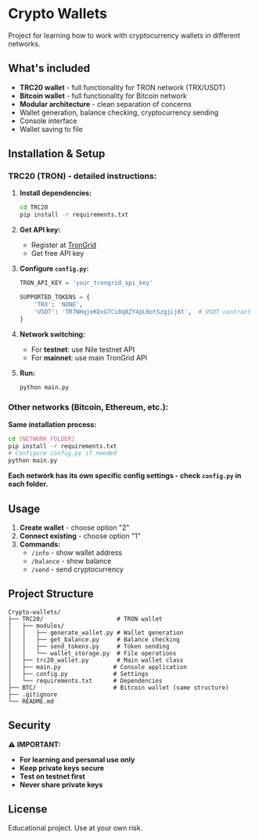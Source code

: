 # Crypto Wallets

Project for learning how to work with cryptocurrency wallets in different networks.

## What's included

- **TRC20 wallet** - full functionality for TRON network (TRX/USDT)
- **Bitcoin wallet** - full functionality for Bitcoin network
- **Modular architecture** - clean separation of concerns
- Wallet generation, balance checking, cryptocurrency sending
- Console interface
- Wallet saving to file

## Installation & Setup

### TRC20 (TRON) - detailed instructions:

1. **Install dependencies:**
   ```bash
   cd TRC20
   pip install -r requirements.txt
   ```

2. **Get API key:**
   - Register at [TronGrid](https://www.trongrid.io/)
   - Get free API key

3. **Configure `config.py`:**
   ```python
   TRON_API_KEY = 'your_trongrid_api_key'
   
   SUPPORTED_TOKENS = {
       'TRX': 'NONE',  
       'USDT': 'TR7NHqjeKQxGTCi8q8ZY4pL8otSzgjLj6t',  # USDT contract
   }
   ```

4. **Network switching:**
   - For **testnet**: use Nile testnet API
   - For **mainnet**: use main TronGrid API

5. **Run:**
   ```bash
   python main.py
   ```

### Other networks (Bitcoin, Ethereum, etc.):

**Same installation process:**
```bash
cd [NETWORK_FOLDER]
pip install -r requirements.txt
# Configure config.py if needed
python main.py
```

**Each network has its own specific config settings - check `config.py` in each folder.**

## Usage

1. **Create wallet** - choose option "2"
2. **Connect existing** - choose option "1"
3. **Commands:**
   - `/info` - show wallet address
   - `/balance` - show balance
   - `/send` - send cryptocurrency

## Project Structure

```
Crypto-wallets/
├── TRC20/                     # TRON wallet
│   ├── modules/
│   │   ├── generate_wallet.py # Wallet generation
│   │   ├── get_balance.py     # Balance checking
│   │   ├── send_tokens.py     # Token sending
│   │   └── wallet_storage.py  # File operations
│   ├── trc20_wallet.py        # Main wallet class
│   ├── main.py               # Console application
│   ├── config.py             # Settings
│   └── requirements.txt      # Dependencies
├── BTC/                      # Bitcoin wallet (same structure)
├── .gitignore
└── README.md
```

## Security

⚠️ **IMPORTANT:**
- **For learning and personal use only**
- **Keep private keys secure**
- **Test on testnet first**
- **Never share private keys**

## License

Educational project. Use at your own risk.